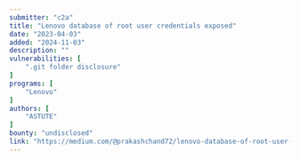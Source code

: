 ```yaml
---
submitter: "c2a"
title: "Lenovo database of root user credentials exposed"
date: "2023-04-03"
added: "2024-11-03"
description: ""
vulnerabilities: [
    ".git folder disclosure"
]
programs: [
    "Lenovo"
]
authors: [
    "ASTUTE"
]
bounty: "undisclosed"
link: "https://medium.com/@prakashchand72/lenovo-database-of-root-user-credentials-exposed-22aab5382c"
---
```




